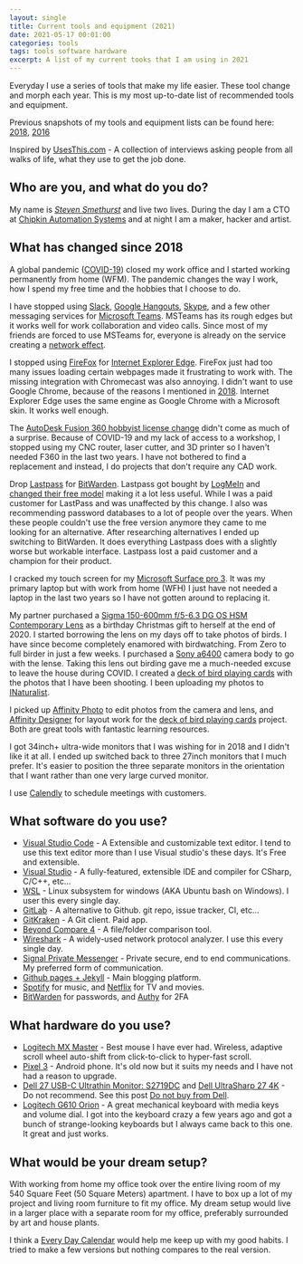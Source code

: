 ```yaml
---
layout: single
title: Current tools and equipment (2021)
date: 2021-05-17 00:01:00
categories: tools
tags: tools software hardware
excerpt: A list of my current tooks that I am using in 2021
---
```


Everyday I use a series of tools that make my life easier. These tool change and morph each year. This is my most up-to-date list of recommended tools and equipment.

Previous snapshots of my tools and equipment lists can be found here: [2018](/tools-2018), [2016](/tools-2016)

Inspired by [UsesThis.com](https://usesthis.com/) - A collection of interviews asking people from all walks of life, what they use to get the job done.

## Who are you, and what do you do?

My name is [*Steven Smethurst*](/about) and live two lives. During the day I am a CTO at [Chipkin Automation Systems](http://store.chipkin.com/) and at night I am a maker, hacker and artist.

## What has changed since 2018

A global pandemic ([COVID-19](https://en.wikipedia.org/wiki/COVID-19)) closed my work office and I started working permanently from home (WFM). The pandemic changes the way I work, how I spend my free time and the hobbies that I choose to do.

I have stopped using [Slack](https://slack.com/intl/en-ca/), [Google Hangouts](https://hangouts.google.com/), [Skype](https://www.skype.com/en/), and a few other messaging services for [Microsoft Teams](https://www.microsoft.com/en-ca/microsoft-teams/group-chat-software). MSTeams has its rough edges but it works well for work collaboration and video calls. Since most of my friends are forced to use MSTeams for, everyone is already on the service creating a [network effect](https://en.wikipedia.org/wiki/Network_effect).

I stopped using [FireFox](https://www.mozilla.org/en-CA/firefox/) for [Internet Explorer Edge](https://www.microsoft.com/en-us/edge). FireFox just had too many issues loading certain webpages made it frustrating to work with. The missing integration with Chromecast was also annoying. I didn't want to use Google Chrome, because of the reasons I mentioned in [2018](/tools-2018). Internet Explorer Edge uses the same engine as Google Chrome with a Microsoft skin. It works well enough.

The [AutoDesk Fusion 360 hobbyist license change](https://hackaday.com/2020/09/16/autodesk-announces-major-changes-to-fusion-360-personal-use-license-terms/) didn't come as much of a surprise. Because of COVID-19 and my lack of access to a workshop, I stopped using my CNC router, laser cutter, and 3D printer so I haven't needed F360 in the last two years. I have not bothered to find a replacement and instead, I do projects that don't require any CAD work.

Drop [Lastpass](https://www.lastpass.com/) for [BitWarden](https://bitwarden.com/). Lastpass got bought by [LogMeIn](https://www.logmein.com/) and [changed their free model](https://support.logmeininc.com/lastpass/help/what-can-i-expect-to-change-for-lastpass-free-on-march-16-2021) making it a lot less useful. While I was a paid customer for LastPass and was unaffected by this change. I also was recommending password databases to a lot of people over the years. When these people couldn't use the free version anymore they came to me looking for an alternative. After researching alternatives I ended up switching to BitWarden. It does everything Lastpass does with a slightly worse but workable interface. Lastpass lost a paid customer and a champion for their product.

I cracked my touch screen for my [Microsoft Surface pro 3](https://en.wikipedia.org/wiki/Surface_Pro_3). It was my primary laptop but with work from home (WFH) I just have not needed a laptop in the last two years so I have not gotten around to replacing it.

My partner purchased a [Sigma 150-600mm f/5-6.3 DG OS HSM Contemporary Lens](https://www.bhphotovideo.com/c/product/1082154-REG/sigma_150_600mm_f_5_6_3_dg_os.html) as a birthday Christmas gift to herself at the end of 2020. I started borrowing the lens on my days off to take photos of birds. I have since become completely enamored with birdwatching. From Zero to full birder in just a few weeks. I purchased a [Sony a6400](https://www.sony.ca/en/electronics/interchangeable-lens-cameras/ilce-6400) camera body to go with the lense. Taking this lens out birding gave me a much-needed excuse to leave the house during COVID. I created a [deck of bird playing cards](/projects/2021-bird-playing-cards) with the photos that I have been shooting. I been uploading my photos to [INaturalist](https://www.inaturalist.org/people/funvill).

I picked up [Affinity Photo](https://affinity.serif.com/en-us/photo/) to edit photos from the camera and lens, and [Affinity Designer](https://affinity.serif.com/en-us/designer/) for layout work for the [deck of bird playing cards](/projects/2021-bird-playing-cards) project. Both are great tools with fantastic learning resources.

I got 34inch+ ultra-wide monitors that I was wishing for in 2018 and I didn't like it at all. I ended up switched back to three 27inch monitors that I much prefer. It's easier to position the three separate monitors in the orientation that I want rather than one very large curved monitor.

I use [Calendly](https://calendly.com/) to schedule meetings with customers.

## What software do you use?

- [Visual Studio Code](https://code.visualstudio.com/) - A Extensible and customizable text editor. I tend to use this text editor more than I use Visual studio's these days. It's Free and extensible.
- [Visual Studio](https://www.visualstudio.com/vs/community/) - A fully-featured, extensible IDE and compiler for CSharp, C/C++, etc...
- [WSL](https://docs.microsoft.com/en-us/windows/wsl/install-win10) - Linux subsystem for windows (AKA Ubuntu bash on Windows). I user this every single day.
- [GitLab](https://about.gitlab.com/) - A alternative to Github. git repo, issue tracker, CI, etc...
- [GitKraken](https://www.gitkraken.com/) - A Git client. Paid app.
- [Beyond Compare 4](http://www.scootersoftware.com/) - A file/folder comparison tool.
- [Wireshark](https://www.wireshark.org/) - A widely-used network protocol analyzer. I use this every single day.
- [Signal Private Messenger](https://play.google.com/store/apps/details?id=org.thoughtcrime.securesms&hl=en) - Private secure, end to end communications. My preferred form of communication.
- [Github pages + Jekyll](https://github.com/funvill/funvill.github.io) - Main blogging platform.
- [Spotify](https://www.spotify.com/ca-en/) for music, and [Netflix](https://www.netflix.com/ca/) for TV and movies.
- [BitWarden](https://bitwarden.com/) for passwords, and [Authy](https://authy.com/) for 2FA

## What hardware do you use?

- [Logitech MX Master](http://www.logitech.com/en-ca/product/mx-master) - Best mouse I have ever had. Wireless, adaptive scroll wheel auto-shift from click-to-click to hyper-fast scroll.
- [Pixel 3](https://store.google.com/ca/product/pixel_3) - Android phone. It's old now but it suits my needs and I have not had a reason to upgrade.
- [Dell 27 USB-C Ultrathin Monitor: S2719DC](https://www.dell.com/en-ca/shop/dell-27-usb-c-ultrathin-monitor-s2719dc/apd/210-aqpv/monitors-monitor-accessories) and [Dell UltraSharp 27 4K](https://www.dell.com/en-ca/shop/ultrasharp-27-4k-usb-c-monitor-u2720q/apd/210-avjv/monitors-monitor-accessories) - Do not recommend. See this post [Do not buy from Dell](/dont-buy-from-dell).
- [Logitech G610 Orion](https://www.tomsguide.com/us/logitech-g610-orion,review-3506.html) - A great mechanical keyboard with media keys and volume dial. I got into the keyboard crazy a few years ago and got a bunch of strange-looking keyboards but I always came back to this one. It great and just works.

## What would be your dream setup?

With working from home my office took over the entire living room of my 540 Square Feet (50 Square Meters) apartment. I have to box up a lot of my project and living room furniture to fit my office. My dream setup would live in a larger place with a separate room for my office, preferably surrounded by art and house plants.

I think a [Every Day Calendar](https://www.kickstarter.com/projects/simonegiertz/the-every-day-calendar) would help me keep up with my good habits. I tried to make a few versions but nothing compares to the real version.
